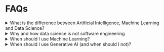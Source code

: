 # FAQs

<details>

<summary>What is the difference between Artificial Intelligence, Machine Learning and Data Science?</summary>

The short version is that _data science_ (DS) is the process of gathering data, making sure it is accurate and reliable and extracting useful information from it. These days, _machine learning_ (ML) and _artificial intelligence_ (AI) are used to mean the same thing, which is training a model to find patterns in data. These patterns can be used to make predictions, to classify things or to create new things.

These terms are not well defined though, so often different people use them to mean slightly different things. But in general you can think of DS as the foundation that AI is built \[see [From Data Science to AI](from-data-science-to-ai.md)]. In this toolkit I will use AI instead of ML

</details>

<details>

<summary>Why and how data science is not software engineering</summary>

Software typically starts with specific requirements, such as 'a mobile app with a landing page where users authenticate, connected to a database, that executes queries and then shows the results of the query in the app'. These requirements can be split into tickets and executed one by one.

Sometimes software engineers also take on data science tasks, especially because it can be hard to find data scientists. While there is an overlap, software engineers are more used to working towards hard requirements and might not be used to a more iterative process and discovering as you go. Likewise data scientists don't have the robust training in writing reproducble, high quality code as software engineers and might want to spend time getting a deeper understanding. In general it's very hard to find 'unicorns' people who can do everything \[see Chip Huyen [post](https://huyenchip.com/2021/09/13/data-science-infrastructure.html) on this].

Data science is a _science_ based around _data_. The _science_ part means that we are trying to discover something new which is systematic and correct. The _data_ part means that there is always some uncertainty as we never know exactly how our data will look. It is always incomplete, a sample, and any new data we collect might look different from the old data.&#x20;

This uncertainty means we might find tings we don't expect in the data and try to find new ways to deal with it. So data science is more _iterative_ than _linear_. This also applies to building AI models \[see [Machine Learning Lifecycle](../reference/machine-learning-lifecycle.md)].

</details>

<details>

<summary>When should I use Machine Learning?</summary>

It is often tempting to try to use new methodologies and technologies in your solution. But they are not always appropriate and you could end up with nasty technical debt and unpredictable behaviour. In this [great article](https://drive.google.com/file/d/1pEyizN-MhuSmqhDdEVIu8hQ1D3sjwXkH/view) about machine learning replacing human work, Erik Brynjolfson and Tom Mitchel identified these criteria.

1. _The task involves a function that maps well-defined inputs to well defined outputs_
2. _Large data sets exist or can be created containing input-output pairs_
3. _The task provides clear feedback with clearly definable goals and metrics_
4. _The task does not involve long chains of logic or reasoning that depend on diverse background knowledge or common sense_
5. _The task does not require detailed explanations for how the decision was made_
6. _The task has a tolerance for error and no need for provably correct or optimal solutions_
7. _The phenomenon or function being learned should not change rapidly over time_
8. _No specialized dexterity, physical skills, or mobility is required._

Machine learning builds on the foundation of good quality data. So #2 is critical here. It is common that

</details>

<details>

<summary>When should I use Generative AI (and when should I not)?</summary>

Generative AI (Gen AI) is very popular and it can be tempting to use Gen AI for everything. But it is important to remember it works quite differently from other kinds of AI and is better at some things than others.

* Gen AI is good for creative tasks
* Gen AI relies on knowledge in its training, it won't necessarily know anything that cannot be found by a simple web search.&#x20;
* Gen AI is only as good as it is instructed. Using vague prompts such as 'write me a business plan to make $1M a year' will not work. Instructions should be explicit. Anthropic has a [good guide](https://docs.anthropic.com/en/docs/build-with-claude/prompt-engineering/overview) to effective prompting.
* For structured data, that is data that sits in a database table or spreadsheet, non-gen AI will be better for making predictions. Gen AI works best with unstructured data such as text, audio or video.

</details>
